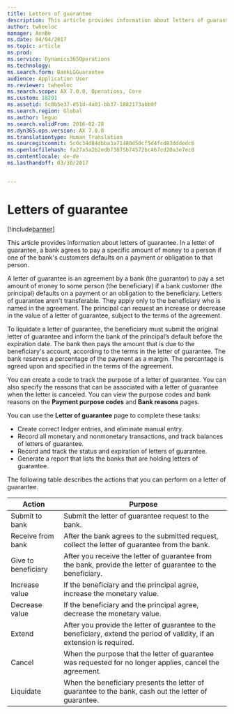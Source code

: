 ```yaml
---
title: Letters of guarantee
description: This article provides information about letters of guarantee. In a letter of guarantee, a bank agrees to pay a specific amount of money to a person if one of the bank&quot;s customers defaults on a payment or obligation to that person.
author: twheeloc
manager: AnnBe
ms.date: 04/04/2017
ms.topic: article
ms.prod: 
ms.service: Dynamics365Operations
ms.technology: 
ms.search.form: BankLGGuarantee
audience: Application User
ms.reviewer: twheeloc
ms.search.scope: AX 7.0.0, Operations, Core
ms.custom: 18291
ms.assetid: 5c0b5e37-d51d-4a01-bb37-1882173abb9f
ms.search.region: Global
ms.author: leguo
ms.search.validFrom: 2016-02-28
ms.dyn365.ops.version: AX 7.0.0
ms.translationtype: Human Translation
ms.sourcegitcommit: 5c0c34d84dbba3a71480d50cf5d4fcd83dddedc6
ms.openlocfilehash: fa27a5a2b2edb73875b74572bc467cd20a3e7ec8
ms.contentlocale: de-de
ms.lasthandoff: 03/30/2017


---
```


# <a name="letters-of-guarantee"></a>Letters of guarantee

[!include[banner](../includes/banner.md)]


This article provides information about letters of guarantee. In a letter of guarantee, a bank agrees to pay a specific amount of money to a person if one of the bank's customers defaults on a payment or obligation to that person. 

A letter of guarantee is an agreement by a bank (the guarantor) to pay a set amount of money to some person (the beneficiary) if a bank customer (the principal) defaults on a payment or an obligation to the beneficiary. Letters of guarantee aren't transferable. They apply only to the beneficiary who is named in the agreement. The principal can request an increase or decrease in the value of a letter of guarantee, subject to the terms of the agreement. 

To liquidate a letter of guarantee, the beneficiary must submit the original letter of guarantee and inform the bank of the principal’s default before the expiration date. The bank then pays the amount that is due to the beneficiary's account, according to the terms in the letter of guarantee. The bank reserves a percentage of the payment as a margin. The percentage is agreed upon and specified in the terms of the agreement. 

You can create a code to track the purpose of a letter of guarantee. You can also specify the reasons that can be associated with a letter of guarantee when the letter is canceled. You can view the purpose codes and bank reasons on the **Payment purpose codes** and **Bank reasons** pages. 

You can use the **Letter of guarantee** page to complete these tasks:

-   Create correct ledger entries, and eliminate manual entry.
-   Record all monetary and nonmonetary transactions, and track balances of letters of guarantee.
-   Record and track the status and expiration of letters of guarantee.
-   Generate a report that lists the banks that are holding letters of guarantee.

The following table describes the actions that you can perform on a letter of guarantee.

| Action              | Purpose                                                                                                                   |
|---------------------|---------------------------------------------------------------------------------------------------------------------------|
| Submit to bank      | Submit the letter of guarantee request to the bank.                                                                       |
| Receive from bank   | After the bank agrees to the submitted request, collect the letter of guarantee from the bank.                            |
| Give to beneficiary | After you receive the letter of guarantee from the bank, provide the letter of guarantee to the beneficiary.              |
| Increase value      | If the beneficiary and the principal agree, increase the monetary value.                                                  |
| Decrease value      | If the beneficiary and the principal agree, decrease the monetary value.                                                  |
| Extend              | After you provide the letter of guarantee to the beneficiary, extend the period of validity, if an extension is required. |
| Cancel              | When the purpose that the letter of guarantee was requested for no longer applies, cancel the agreement.                  |
| Liquidate           | When the beneficiary presents the letter of guarantee to the bank, cash out the letter of guarantee.                      |






